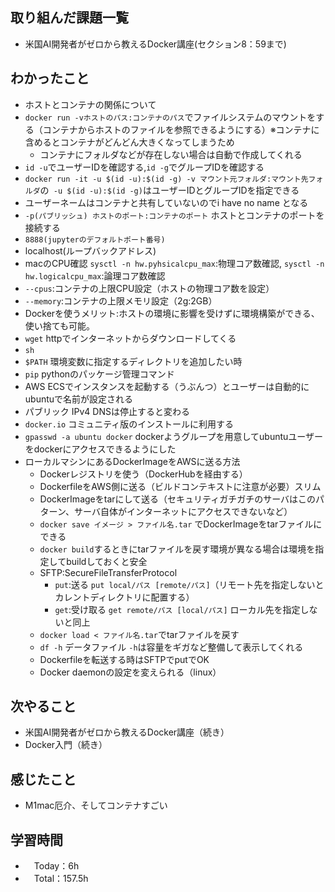 ## 取り組んだ課題一覧
- 米国AI開発者がゼロから教えるDocker講座(セクション8：59まで)

## わかったこと
- ホストとコンテナの関係について
- `docker run -vホストのパス:コンテナのパス`でファイルシステムのマウントをする（コンテナからホストのファイルを参照できるようにする）※コンテナに含めるとコンテナがどんどん大きくなってしまうため
  - コンテナにフォルダなどが存在しない場合は自動で作成してくれる 
- `id -u`でユーザーIDを確認する,`id -g`でグループIDを確認する
- `docker run -it -u $(id -u):$(id -g) -v マウント元フォルダ:マウント先フォルダ`の` -u $(id -u):$(id -g)`はユーザーIDとグループIDを指定できる
- ユーザーネームはコンテナと共有していないのでi have no name となる
- `-p(パブリッシュ) ホストのポート:コンテナのポート` ホストとコンテナのポートを接続する
- `8888(jupyterのデフォルトポート番号)`
- localhost(ループバックアドレス)
- macのCPU確認 `sysctl -n hw.pyhsicalcpu_max`:物理コア数確認, `sysctl -n hw.logicalcpu_max`:論理コア数確認
- `--cpus`:コンテナの上限CPU設定（ホストの物理コア数を設定）
- `--memory`:コンテナの上限メモリ設定（2g:2GB）
- Dockerを使うメリット:ホストの環境に影響を受けずに環境構築ができる、使い捨ても可能。
- `wget` httpでインターネットからダウンロードしてくる
- `sh`
- `$PATH` 環境変数に指定するディレクトリを追加したい時
- `pip`  pythonのパッケージ管理コマンド
- AWS ECSでインスタンスを起動する（うぶんつ）とユーザーは自動的にubuntuで名前が設定される
- パブリック IPv4 DNSは停止すると変わる
- `docker.io` コミュニティ版のインストールに利用する
- `gpasswd -a ubuntu docker` dockerようグループを用意してubuntuユーザーをdockerにアクセスできるようにした
- ローカルマシンにあるDockerImageをAWSに送る方法
  - Dockerレジストリを使う（DockerHubを経由する）
  - DockerfileをAWS側に送る（ビルドコンテキストに注意が必要）スリム
  - DockerImageをtarにして送る（セキュリティガチガチのサーバはこのパターン、サーバ自体がインターネットにアクセスできないなど）
  - `docker save イメージ > ファイル名.tar` でDockerImageをtarファイルにできる
  - `docker build`するときにtarファイルを戻す環境が異なる場合は環境を指定してbuildしておくと安全
  - SFTP:SecureFileTransferProtocol
    - `put`:送る `put local/パス [remote/パス]`（リモート先を指定しないとカレントディレクトリに配置する）
    - `get`:受け取る `get remote/パス [local/パス]` ローカル先を指定しないと同上
  - `docker load < ファイル名.tar`でtarファイルを戻す
  - `df -h` データファイル `-h`は容量をギガなど整備して表示してくれる
  - Dockerfileを転送する時はSFTPでputでOK
  - Docker daemonの設定を変えられる（linux）

## 次やること
- 米国AI開発者がゼロから教えるDocker講座（続き）
- Docker入門（続き）

## 感じたこと
- M1mac厄介、そしてコンテナすごい

## 学習時間
- 　Today：6h
- 　Total：157.5h
